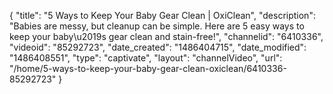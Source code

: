 {
    "title": "5 Ways to Keep Your Baby Gear Clean | OxiClean",
    "description": "Babies are messy, but cleanup can be simple. Here are 5 easy ways to keep your baby\u2019s gear clean and stain-free!",
    "channelid": "6410336",
    "videoid": "85292723",
    "date_created": "1486404715",
    "date_modified": "1486408551",
    "type": "captivate",
    "layout": "channelVideo",
    "url": "\/home\/5-ways-to-keep-your-baby-gear-clean-oxiclean\/6410336-85292723"
}